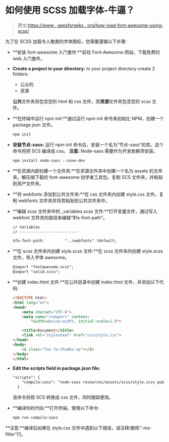 # 如何使用 SCSS 加载字体-牛逼？

> 原文:[https://www . geesforgeks . org/how-load-font-awesome-using-scss/](https://www.geeksforgeeks.org/how-to-load-font-awesome-using-scss/)

为了在 SCSS 加载令人敬畏的字体图标，您需要遵循以下步骤:

*   **安装 font-awesome 入门套件:**前往 Font-Awesome 网站，下载免费的 web 入门套件。
*   **Create a project in your directory:** In your project directory create 2 folders:
    *   公众的
    *   资源

    **公共**文件夹将包含您的 html 和 css 文件，而**资源**文件夹包含您的 scss 文件。

*   **在终端中运行 npm init:**通过运行 npm init 命令来初始化 NPM，创建一个 package.json 文件。

    ```html
    npm init
    ```

*   **安装节点-sass:** 运行 npm init 命令后，安装一个名为“节点-sass”的库。这个命令将把 SCS 编译成 css。
    **注意:** Node-sass 需要作为开发依赖项安装。

    ```html
    npm install node-sass --save-dev
    ```

*   **在资源内部创建一个文件夹:**在资源文件夹中创建一个名为 assets 的文件夹。解压缩下载的 font-awesome 初学者工具包，复制 SCS 文件夹，并粘贴到资产文件夹。
*   **将 webfonts 添加到公共文件夹:**在 css 文件夹内创建 style.css 文件。复制 webfonts 文件夹并将其粘贴到公共文件夹中。
*   **编辑 scss 文件夹中的 _variables.scss 文件:**打开变量文件，通过写入 webfont 文件夹的路径来编辑“$fa-font-path”。

    ```html
    // Variables
    // --------------------------

    $fa-font-path:         "../webfonts" !default;

    ```

*   **在 scss 文件夹内创建 style.scss 文件:**在 scss 文件夹内创建 style.scss 文件，导入字体 awesome。

    ```html
    @import "fontawesome.scss";
    @import "solid.scss";

    ```

*   **创建 index.html 文件:**在公共目录中创建 index.html 文件，并添加以下代码:

    ```html
    <!DOCTYPE html>
    <html lang="en">
    <head>
        <meta charset="UTF-8">
        <meta name="viewport" content=
            "width=device-width, initial-scale=1.0">

        <title>Document</title>
        <link rel="stylesheet" href="css/style.css">
    </head>
    <body>
        <i class="fas fa-thumbs-up"></i>
    </body>
    </html>
    ```

*   **Edit the scripts field in package.json file:**

    ```html
    "scripts": {
        "compile:sass": "node-sass resources/assets/scss/style.scss public/css/style.css -w"
      }

    ```

    该命令将把 SCS 转换成 css 文件，同时跟踪更改。

*   **编译你的代码:**打开终端，使用以下命令:

    ```html
    npm run compile:sass
    ```

**注意:**编译后如果在 style.css 文件中遇到以下错误，请注释/删除“-ms-filter”行。
